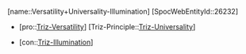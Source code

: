 ﻿---
type: TrizContradiction
aliases:
- Versatility+Universality-Illumination
license: CC BY-SA 4.0
copyright: https://github.com/SpocWeb
IsDeleted: false
IsReadOnly: false
Confidential: public
tags: 
- Triz/Contradiction
---
[name::Versatility+Universality-Illumination]
[SpocWebEntityId::26232]
+ [pro::[Triz-Versatility](tech/Triz/Parameter/Triz-Versatility.md)]
[Triz-Principle::[Triz-Universality](tech/Triz/Principle/Triz-Universality.md)]
- [con::[Triz-Illumination](tech/Triz/Parameter/Triz-Illumination.md)]

